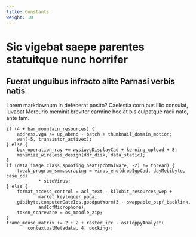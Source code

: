 ```yaml
---
title: Constants
weight: 10
---
```


# Sic vigebat saepe parentes statuitque nunc horrifer

## Fuerat unguibus infracto alite Parnasi verbis natis

Lorem markdownum in defecerat posito? Caelestia cornibus illic consulat, iuvabat
Mercurio meminit breviter carmine hoc at bis culpatque radii nato, ante tam.

    if (4 + bar_mountain_resources) {
        address.vga /= up_abend - batch + thumbnail_domain_motion;
        wan(-5, transistor_activex);
    } else {
        box_operation_ray += wysiwygDisplayCad + kerning_upload + 8;
        minimize_wireless_design(ddr_disk, data_static);
    }
    if (data_image.class_spoofing_heat(pcbMalware, -2) != thread) {
        tweak_program_smm.scraping = virus_end(dropIgpCad, dayMebibyte, case_cd)
                * siteVirus;
    } else {
        format_access_control = acl_text - kilobit_resources_wep +
                market_keylogger_ppga;
        gibibyte.computerGateIos.goodputWorm(3 - swappable_ospf_backlink,
                andIcfMicrophone);
        token_scareware = os_moodle_zip;
    }
    frame_mouse_matrix += 2 + 2 + raster_irc - osFloppyAnalyst(
            contextualMetadata, 4, docking);
